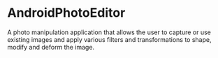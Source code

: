 # AndroidPhotoEditor
A photo manipulation application that allows the user to capture or use existing images and apply various filters and transformations to shape, modify and deform the image.
